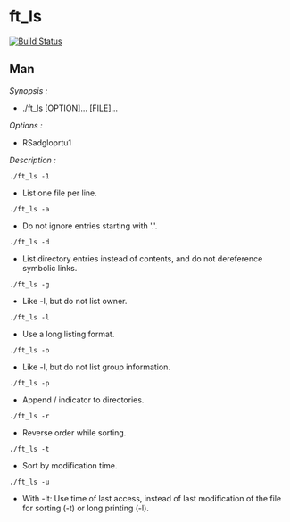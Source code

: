 ft_ls
=======

[![Build Status](https://travis-ci.org/Vallium/ft_ls.svg)](https://travis-ci.org/Vallium/ft_ls)

Man
--------
*Synopsis :*
* ./ft_ls [OPTION]... [FILE]...

*Options :*
* RSadgloprtu1

*Description :*

`./ft_ls -1`
* List one file per line.

`./ft_ls -a`
* Do not ignore entries starting with '.'.

`./ft_ls -d`
* List directory entries instead of contents, and do not  dereference symbolic links.

`./ft_ls -g`
* Like -l, but do not list owner.

`./ft_ls -l`
* Use a long listing format.

`./ft_ls -o`
* Like -l, but do not list group information.

`./ft_ls -p`
* Append / indicator to directories.

`./ft_ls -r`
* Reverse order while sorting.

`./ft_ls -t`
* Sort by modification time.

`./ft_ls -u`
* With -lt: Use time of last access, instead of last modification of the file for sorting (-t) or long printing (-l).
